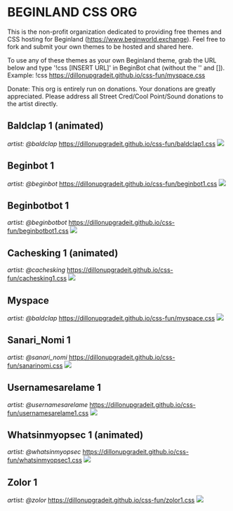# BEGINLAND CSS ORG

This is the non-profit organization dedicated to providing free themes and CSS hosting for Beginland (https://www.beginworld.exchange). Feel free to fork and submit your own themes to be hosted and shared here.

To use any of these themes as your own Beginland theme, grab the URL below and type '!css [INSERT URL]' in BeginBot chat (without the '' and []). Example: !css https://dillonupgradeit.github.io/css-fun/myspace.css

Donate: This org is entirely run on donations. Your donations are greatly appreciated. Please address all Street Cred/Cool Point/Sound donations to the artist directly. 

## Baldclap 1 (animated)
*artist: @baldclap*
https://dillonupgradeit.github.io/css-fun/baldclap1.css
![](images/baldclap1.gif)

## Beginbot 1
*artist: @beginbot*
https://dillonupgradeit.github.io/css-fun/beginbot1.css
![](images/beginbot1.jpg)

## Beginbotbot 1
*artist: @beginbotbot*
https://dillonupgradeit.github.io/css-fun/beginbotbot1.css
![](images/beginbotbot1.jpg)

## Cachesking 1 (animated)
*artist: @cachesking*
https://dillonupgradeit.github.io/css-fun/cachesking1.css
![](images/cachesking1.gif)

## Myspace
*artist: @baldclap*
https://dillonupgradeit.github.io/css-fun/myspace.css
![](images/myspace.jpg)

## Sanari_Nomi 1
*artist: @sanari_nomi*
https://dillonupgradeit.github.io/css-fun/sanarinomi.css
![](images/sanarinomi1.jpg)

## Usernamesarelame 1
*artist: @usernamesarelame*
https://dillonupgradeit.github.io/css-fun/usernamesarelame1.css
![](images/usernamesarelame1.jpg)

## Whatsinmyopsec 1 (animated)
*artist: @whatsinmyopsec*
https://dillonupgradeit.github.io/css-fun/whatsinmyopsec1.css
![](images/whatsinmyopsec1.gif)

## Zolor 1
*artist: @zolor*
https://dillonupgradeit.github.io/css-fun/zolor1.css
![](images/zolor1.jpg)